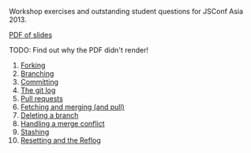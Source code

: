 
Workshop exercises and outstanding student questions for JSConf Asia 2013.

[PDF of slides](slides/jsconf_asia_2014_git_github_workshop.pdf)

TODO: Find out why the PDF didn't render!

1. [Forking](fork.md)
1. [Branching](branch.md)
1. [Committing](commit.md)
1. [The git log](log.md)
1. [Pull requests](pull_request.md)
1. [Fetching and merging (and pull)](fetch_and_merge.md)
1. [Deleting a branch](delete_branch.md)
1. [Handling a merge conflict](merge_conflict.md)
1. [Stashing](stash.md)
1. [Resetting and the Reflog](reset_and_reflog.md)

